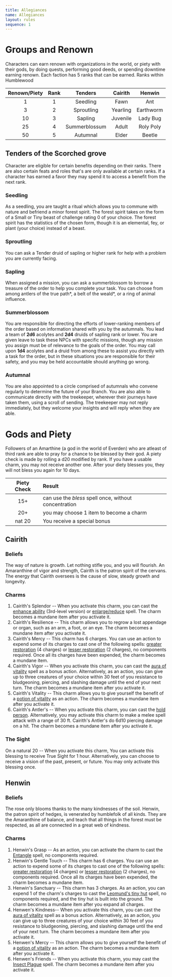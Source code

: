 ```yaml
---
title: Allegiances
name: Allegiances
layout: rules
sequence: 1
---
```


# Groups and Renown
Characters can earn renown with organizations in the world, or piety with their gods, by doing quests, performing good deeds, or spending downtime earning renown. Each faction has 5 ranks that can be earned.
Ranks within Humblewood

| Renown/Piety | Rank | Tenders | Cairith | Henwin |
|:--:|:--:|:----:|:---:|:---:|
| 1 | 1 | Seedling | Fawn | Ant |
| 3 | 2 | Sproutling | Yearling | Earthworm|
| 10 | 3 | Sapling | Juvenile | Lady Bug |
| 25 | 4 | Summerblossum | Adult | Roly Poly |
| 50 | 5 | Autumnal | Elder | Beetle |

## Tenders of the Scorched grove 
Character are eligible for certain benefits depending on their ranks. There are also certain feats and roles that's are only available at certain ranks. If a character has earned a favor they may spend it to access a benefit from the next rank.
### Seedling
As a seedling, you are taught a ritual which allows you to commune with nature and befriend a minor forest spirit. The forest spirit takes on the form of a Small or Tiny beast of challenge rating 0 of your choice. The forest spirit has the statistics of the chosen form, though it is an elemental, fey, or plant (your choice) instead of a beast.
### Sproutling
You can ask a Tender druid of sapling or higher rank for help with a problem you are currently facing.
### Sapling
When assigned a mission, you can ask a summerblossom to borrow a treasure of the order to help you complete your task. You can choose from among antlers of the true path*, a belt of the weald*, or a ring of animal influence.
### Summerblossom
You are responsible for directing the efforts of lower-ranking members of the  order based on information shared with you by the autumnals. You lead a  team of **2d6** acolytes and **2d4** druids of sapling rank or lower. You are given leave to task these NPCs with specific missions, though any mission you assign must be of relevance to the goals of the order. You may call upon **1d4** acolytes and a druid from among these to assist you directly with a task for the order, but in these situations you are responsible for their safety, and you may be held accountable should anything go wrong.
### Autumnal
You are also appointed to a circle comprised of autumnals who convene regularly to determine the future of your Branch. You are also able to  communicate directly with the treekeeper, wherever their journeys have taken them, using a scroll of sending. The treekeeper may not reply immediately, but they welcome your insights and will reply when they are able.

# Gods and  Piety
Followers of an Amarthine (a god in the world of Everden)  who are atleast of third rank are able to pray for a chance to be blessed by their god. A piety check is made by rolling a d20 modified by rank. If you have a usable charm, you may not receive another one. After your diety blesses you, they will not bless you again for 10 days.

| Piety Check | Result |
|:--:|:--|
| 15+ | can use the *bless* spell once, without concentration  |
| 20+ | you may choose 1 item to become a charm |
| nat 20 | You receive a special bonus |

## Cairith

### Beliefs
The way of nature is growth. Let nothing stifle you, and you will flourish. An Amaranthine of vigor and strength, Cairith is the patron spirit of the cervans. The energy that Cairith oversees is the cause of slow, steady growth and longevity.

### Charms
1. Cairith's Splendor -- When you activate this charm, you can cast the [enhance ability](https://5e.tools/spells.html#enhance%20ability_phb) (3rd-level version) or [enlarge/reduce](https://5e.tools/spells.html#enlarge%2freduce_phb) spell. The charm becomes a mundane item after you activate it.
2. Cairith's Resilience -- This charm allows you to regrow a lost appendage or organ, such as an arm, a foot, or an eye. The charm becomes a mundane item after you activate it.
3. Cairith's Mercy -- This charm has 6 charges. You can use an action to expend some of its charges to cast one of the following spells: [greater restoration](https://5e.tools/spells.html#greater%20restoration_phb) (4 charges) or [lesser restoration](https://5e.tools/spells.html#lesser%20restoration_phb) (2 charges), no components required. Once all its charges have been expended, the charm becomes a mundane item.
4. Cairith's Vigor -- When you activate this charm, you can cast the [aura of vitality](https://5e.tools/spells.html#aura%20of%20vitality_phb) spell as a bonus action. Alternatively, as an action, you can give up to three creatures of your choice within 30 feet of you resistance to bludgeoning, piercing, and slashing damage until the end of your next turn. The charm becomes a mundane item after you activate it.
5. Cairith's Vitality -- This charm allows you to give yourself the benefit of a [potion of vitality](https://5e.tools/items.html#potion%20of%20vitality_dmg) as an action. The charm becomes a mundane item after you activate it.
6. Cairith's Antler's -- When you activate this charm, you can cast the [hold person](https://5e.tools/spells.html#hold%20person_phb). Alternatively, you may activate this charm to make a melee spell attack with a range of 30 ft. Cairith's Antler's do 6d10 piercing damage on a hit. The charm becomes a mundane item after you activate it.
###  The Sight 
On a natural 20 -- When you activate this charm, You can activate this blessing to receive True Sight for 1 hour. Alternatively, you can choose to receive a vision of the past, present, or future. You may only activate this blessing once.

## Henwin

### Beliefs
The rose only blooms thanks to the many kindnesses of the soil. Henwin, the patron spirit of hedges, is venerated by humblefolk of all kinds. They are the Amaranthine of balance, and teach that all things in the forest must be respected, as all are connected in a great web of kindness.

### Charms
1. Henwin's Grasp -- As an action, you can activate the charm to cast the [Entangle](https://5e.tools/spells.html#entangle_phb) spell, no components required.
2. Henwin's Gentle Touch -- This charm has 6 charges. You can use an action to expend some of its charges to cast one of the following spells: [greater restoration](https://5e.tools/spells.html#greater%20restoration_phb) (4 charges) or [lesser restoration](https://5e.tools/spells.html#lesser%20restoration_phb) (2 charges), no components required. Once all its charges have been expended, the charm becomes a mundane item.
3. Henwin's Sanctuary -- This charm has 3 charges. As an action, you can expend 1 of the charm's charges to cast the [Leomund's tiny hut](https://5e.tools/spells.html#leomund's%20tiny%20hut_phb) spell, no components required, and the tiny hut is built into the ground. The charm becomes a mundane item after you expand all charges.
4. Henwen's Kindness-- When you activate this charm, you can cast the [aura of vitality](https://5e.tools/spells.html#aura%20of%20vitality_phb) spell as a bonus action. Alternatively, as an action, you can give up to three creatures of your choice within 30 feet of you resistance to bludgeoning, piercing, and slashing damage until the end of your next turn. The charm becomes a mundane item after you activate it.
5. Henwen's Mercy -- This charm allows you to give yourself the benefit of a [potion of vitality](https://5e.tools/items.html#potion%20of%20vitality_dmg) as an action. The charm becomes a mundane item after you activate it.
6. Henwen's Friends -- When you activate this charm, you may cast the [Insect Plague](https://5e.tools/spells.html#insect%20plague_phb) spell. The charm becomes a mundane item after you activate it.
<!--stackedit_data:
eyJoaXN0b3J5IjpbLTEwMzc2NDgzNjAsLTIwMTM5NTc3MjUsLT
I3NDMzNjM0MiwtNDM4MjY5Nzc0LC0xOTEwODM5NDYwLDE1OTU0
MTQ5NTAsMTE5MzEzNzYzOCw5NjUxMDk4MjYsNTk4ODc2MDA3LC
0xMzg4MTIyNzU5LC0zMzA4NzE4MjAsLTgzMTE1MTc1MiwtMjAy
Mjc0MjMyOSwxODU0Mjk5MzYxLC0xMDAyNjM2Mzk2LC02NDQ2Mj
A0NDIsNDEzMTgxMDM3LDY1NDM3ODM3M119
-->
